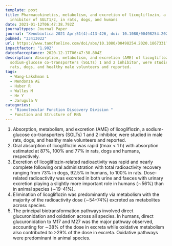```yaml
---
template: post
title: Pharmacokinetics, metabolism, and excretion of licogliflozin, a dual
  inhibitor of SGLT1/2, in rats, dogs, and humans
date: 2021-01-12T06:47:38.792Z
journaltypes: Journal Paper
journal: "Xenobiotica 2021 Apr;51(4):413-426, doi: 10.1080/00498254.2020.1867331"
pubmed: "33413022"
url: https://www.tandfonline.com/doi/abs/10.1080/00498254.2020.1867331?journalCode=ixen20&
impactfactor: "1.902"
dateofacceptance: 2020-12-17T06:47:38.804Z
description: Absorption, metabolism, and excretion (AME) of licogliflozin, a
  sodium-glucose co-transporters (SGLTs) 1 and 2 inhibitor, were studied in male
  rats, dogs, and healthy male volunteers and reported.
tags:
  - Wang-Lakshman L
  - Mendonza AE
  - Huber R
  - Walles M
  - He Y
  - Jarugula V
categories:
  - "Biomolecular Function Discovery Division "
  - Function and Structure of RNA
---
```



1. Absorption, metabolism, and excretion (AME) of licogliflozin, a sodium-glucose co-transporters (SGLTs) 1 and 2 inhibitor, were studied in male rats, dogs, and healthy male volunteers and reported.
2. Oral absorption of licogliflozin was rapid (*t*max < 1 h) with absorption estimated at 87%, 100% and 77% in rats, dogs and humans, respectively.
3. Excretion of licogliflozin-related radioactivity was rapid and nearly complete following oral administration with total radioactivity recovery ranging from 73% in dogs, 92.5% in humans, to 100% in rats. Dose-related radioactivity was excreted in both urine and faeces with urinary excretion playing a slightly more important role in humans (∼56%) than in animal species (∼19–41%).
4. Elimination of licogliflozin was predominantly via metabolism with the majority of the radioactivity dose (∼54–74%) excreted as metabolites across species.
5. The principal biotransformation pathways involved direct glucuronidation and oxidation across all species. In humans, direct glucuronidation to M17 and M27 was the major pathway observed, accounting for ∼38% of the dose in excreta while oxidative metabolism also contributed to >29% of the dose in excreta. Oxidative pathways were predominant in animal species.